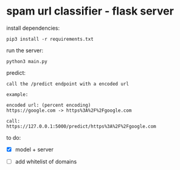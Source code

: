 # spam url classifier - flask server

install dependencies:
```
pip3 install -r requirements.txt
```

run the server:
```
python3 main.py
```

predict:
```
call the /predict endpoint with a encoded url

example:

encoded url: (percent encoding)
https://google.com -> https%3A%2F%2Fgoogle.com

call:
https://127.0.0.1:5000/predict/https%3A%2F%2Fgoogle.com
```

to do:
- [x] model + server
- [ ] add whitelist of domains


